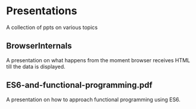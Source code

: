 # Presentations
A collection of ppts on various topics

## BrowserInternals
   A presentation on what happens from the moment browser receives HTML till the data is displayed.
   
## ES6-and-functional-programming.pdf
   A presentation on how to approach functional programming using ES6.
